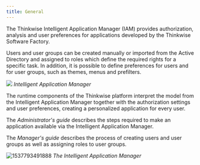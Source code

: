 ```yaml
---
title: General
---
```


The Thinkwise Intelligent Application Manager (IAM) provides authorization, analysis and user preferences for applications developed by the Thinkwise Software Factory.

Users and user groups can be created manually or imported from the Active Directory and assigned to roles which define the required rights for a specific task. In addition, it is possible to define preferences for users and for user groups, such as themes, menus and prefilters.

![](assets/iam_dev/iam.png)
*Intelligent Application Manager*

The runtime components of the Thinkwise platform interpret the model from the Intelligent Application Manager together with the authorization settings and user preferences, creating a personalized application for every user.

The *Administrator's guide* describes the steps required to make an application available via the Intelligent Application Manager.

The *Manager's guide* describes the process of creating users and user groups as well as assigning roles to user groups. 

![1537793491888](assets/sf/1537793491888.png)
*The Intelligent Application Manager*



